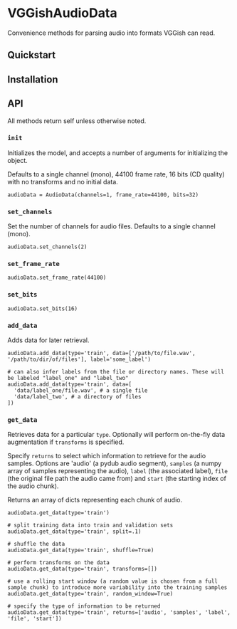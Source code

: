 # VGGishAudioData

Convenience methods for parsing audio into formats VGGish can read.

## Quickstart

## Installation

## API

All methods return self unless otherwise noted.

### `init`

Initializes the model, and accepts a number of arguments for initializing the object.

Defaults to a single channel (mono), 44100 frame rate, 16 bits (CD quality) with no transforms and no initial data.

```
audioData = AudioData(channels=1, frame_rate=44100, bits=32)
```

### `set_channels`

Set the number of channels for audio files. Defaults to a single channel (mono).

```
audioData.set_channels(2)
```

### `set_frame_rate`

```
audioData.set_frame_rate(44100)
```

### `set_bits`

```
audioData.set_bits(16)
```

### `add_data`

Adds data for later retrieval.

```
audioData.add_data(type='train', data=['/path/to/file.wav', '/path/to/dir/of/files'], label='some_label')

# can also infer labels from the file or directory names. These will be labeled "label_one" and "label_two"
audioData.add_data(type='train', data=[
  'data/label_one/file.wav', # a single file
  'data/label_two', # a directory of files
])
```

### `get_data`

Retrieves data for a particular `type`. Optionally will perform on-the-fly data augmentation if `transforms` is specified.

Specify `returns` to select which information to retrieve for the audio samples. Options are 'audio' (a pydub audio segment), `samples` (a numpy array of samples representing the audio), `label` (the associated label), `file` (the original file path the audio came from) and `start` (the starting index of the audio chunk).

Returns an array of dicts representing each chunk of audio.

```
audioData.get_data(type='train')

# split training data into train and validation sets
audioData.get_data(type='train', split=.1)

# shuffle the data
audioData.get_data(type='train', shuffle=True)

# perform transforms on the data
audioData.get_data(type='train', transforms=[])

# use a rolling start window (a random value is chosen from a full sample chunk) to introduce more variability into the training samples
audioData.get_data(type='train', random_window=True)

# specify the type of information to be returned
audioData.get_data(type='train', returns=['audio', 'samples', 'label', 'file', 'start'])
```
